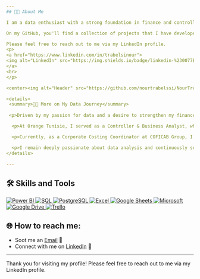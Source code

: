 ```yaml
---
## 👨‍💻 About Me

I am a data enthusiast with a strong foundation in finance and controlling. Currently, I work as a Corporate Costing Coordinator, but my true passion lies in data analysis. I specialize in Power BI and SQL, and I strive to transform raw data into actionable business insights to enhance operational integrity.

On my GitHub, you'll find a collection of projects that I have developed, showcasing my ability to turn data into functional solutions for real-world challenges. I am committed to continuous learning and exploiting data to drive impactful decisions.

Please feel free to reach out to me via my LinkedIn profile.
<p>
<a href="https://www.linkedin.com/in/trabelsinour">
<img alt="LinkedIn" src="https://img.shields.io/badge/linkedin-%230077B5.svg?style=for-the-badge&logo=linkedin&logoColor=white"/>
</a> 
<br>
</p>

<center><img alt="Header" src="https://github.com/nourtrabelssi/NourTrabelsi/blob/main/Header.png?raw=true"/></center>

<details>
 <summary>👨‍💻 More on My Data Journey</summary>
 
 <p>Driven by my passion for data and a desire to strengthen my finance profile, I pursued a Master’s degree in Management Control and Business Intelligence. During my studies, I honed my skills in data modeling, reporting, and business intelligence solutions.</p>

  <p>At Orange Tunisie, I served as a Controller & Business Analyst, where I developed decision-making solutions and automated ETL processes. My work involved creating interactive Power BI dashboard that provided real-time insights into business performance.</p>

  <p>Currently, as a Corporate Costing Coordinator at COFICAB Group, I analyze and manage costs for the North America region, ensuring accurate and timely costing. I am also developing a costing tool using SQL and Python, and creating profitability dashboards on SAP Analytics Cloud (SAC).</p>

  <p>I remain deeply passionate about data analysis and continuously seek opportunities to apply my specialization in Power BI and SQL to solve complex problems and drive business success. To further enhance my skillset and navigate the evolving data landscape, I am actively exploring additional courses.</p>
</details>

---
```


## 🛠️ Skills and Tools

<p align="left"> 
  <a href="https://powerbi.microsoft.com/" target="_blank"> 
    <img src="https://img.shields.io/badge/Power%20BI-F2C811?style=for-the-badge&logo=powerbi&logoColor=black" alt="Power BI"/> 
  </a> 
  <a href="https://www.microsoft.com/en-us/sql-server/sql-server-downloads" target="_blank"> 
    <img src="https://img.shields.io/badge/SQL-CC2927?style=for-the-badge&logo=microsoft-sql-server&logoColor=white" alt="SQL"/> 
  </a>
  <a href="https://www.postgresql.org/" target="_blank"> 
    <img src="https://img.shields.io/badge/PostgreSQL-4169E1?style=for-the-badge&logo=postgresql&logoColor=white" alt="PostgreSQL"/> 
  </a>
  <a href="https://www.microsoft.com/en-us/microsoft-365/excel" target="_blank"> 
    <img src="https://img.shields.io/badge/Microsoft%20Excel-217346?style=for-the-badge&logo=microsoft-excel&logoColor=white" alt="Excel"/> 
  </a>
  <a href="https://www.google.com/sheets/about/" target="_blank"> 
    <img src="https://img.shields.io/badge/Google%20Sheets-34A853?style=for-the-badge&logo=googlesheets&logoColor=white" alt="Google Sheets"/> 
  </a>
  <a href="https://www.microsoft.com/" target="_blank"> 
    <img src="https://img.shields.io/badge/Microsoft-0078D4?style=for-the-badge&logo=microsoft&logoColor=white" alt="Microsoft"/> 
  </a>
  <a href="https://www.google.com/drive/" target="_blank"> 
    <img src="https://img.shields.io/badge/Google%20Drive-4285F4?style=for-the-badge&logo=googledrive&logoColor=white" alt="Google Drive"/> 
  </a>
  <a href="https://trello.com/" target="_blank"> 
    <img src="https://img.shields.io/badge/Trello-0052CC?style=for-the-badge&logo=trello&logoColor=white" alt="Trello"/> 
  </a>
</p>


## 🌐 How to reach me:
- Soot me an [Email](trabelsi.nour@outlook.com) 📧
- Connect with me on [LinkedIn](https://www.linkedin.com/in/trabelsinour) 🔗

---

Thank you for visiting my profile! Please feel free to reach out to me via my LinkedIn profile.
